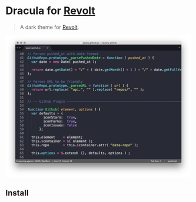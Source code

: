 # Dracula for [Revolt](https://revolt.chat)

> A dark theme for [Revolt](https://revolt.chat).

![Screenshot](./screenshot.png)

## Install

